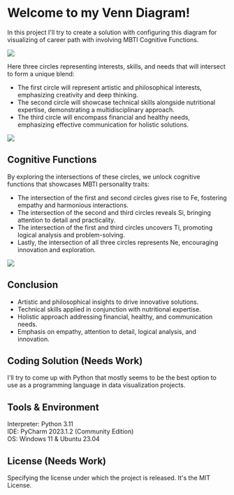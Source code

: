 # Welcome to my Venn Diagram!

In this project I'll try to create a solution with configuring this diagram for visualizing of career path with involving MBTI Cognitive Functions.

<img src="https://drive.google.com/uc?id=13WAcEf5QYzXnc5GwF26zYOI3BmL2MoGx" />

Here three circles representing interests, skills, and needs that will intersect to form a unique blend:

- The first circle will represent artistic and philosophical interests, emphasizing creativity and deep thinking.
- The second circle will showcase technical skills alongside nutritional expertise, demonstrating a multidisciplinary approach.
- The third circle will encompass financial and healthy needs, emphasizing effective communication for holistic solutions.

<img src="https://drive.google.com/uc?id=1vO_VJrk41y9Iz2JZS0Uy3w-sVCoe1Jzi" />

## Cognitive Functions
By exploring the intersections of these circles, we unlock cognitive functions that showcases MBTI personality traits:

- The intersection of the first and second circles gives rise to Fe, fostering empathy and harmonious interactions.
- The intersection of the second and third circles reveals Si, bringing attention to detail and practicality.
- The intersection of the first and third circles uncovers Ti, promoting logical analysis and problem-solving.
- Lastly, the intersection of all three circles represents Ne, encouraging innovation and exploration.

<img src="https://drive.google.com/uc?id=1Y3RqKam8MWtvyzxP_ppNMba_LvNfosr4" />

## Conclusion

- Artistic and philosophical insights to drive innovative solutions.
- Technical skills applied in conjunction with nutritional expertise.
- Holistic approach addressing financial, healthy, and communication needs.
- Emphasis on empathy, attention to detail, logical analysis, and innovation.

## Coding Solution (Needs Work) 

I'll try to come up with Python that mostly seems to be the best option to use as a programming language in data visualization projects.

## Tools & Environment
Interpreter: Python 3.11\
IDE: PyCharm 2023.1.2 (Community Edition)\
OS: Windows 11 & Ubuntu 23.04

## License (Needs Work) 

Specifying the license under which the project is released. It's the MIT License.

